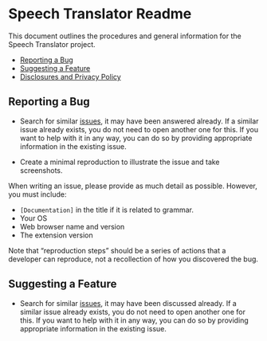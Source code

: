 # Speech Translator Readme

This document outlines the procedures and general information for the Speech Translator project.

* [Reporting a Bug](#reporting-a-bug)
* [Suggesting a Feature](#suggesting-a-feature)
* [Disclosures and Privacy Policy](https://github.com/speech-translator-ext/speech-translator-readme/blob/24c921781d85202d2c170f77290aee254eafdc1e/PRIVACY.md)

## Reporting a Bug

* Search for similar [issues](https://github.com/speech-translator-ext/speech-translator-readme/issues), it may have been answered already.
If a similar issue already exists, you do not need to open another one for this. If you want to help with it in any way, you can do so by providing appropriate information in the existing issue.

* Create a minimal reproduction to illustrate the issue and take screenshots.

When writing an issue, please provide as much detail as possible. However, you must include:

* `[Documentation]` in the title if it is related to grammar.
* Your OS
* Web browser name and version
* The extension version

Note that “reproduction steps” should be a series of actions that a developer can reproduce, not a recollection of how you discovered the bug.

## Suggesting a Feature

* Search for similar [issues](https://github.com/speech-translator-ext/speech-translator-readme/issues), it may have been discussed already.
If a similar issue already exists, you do not need to open another one for this. If you want to help with it in any way, you can do so by providing appropriate information in the existing issue.
